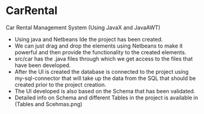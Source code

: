 # CarRental
Car Rental Management System (Using JavaX and JavaAWT)
- Using java and Netbeans Ide the project has been created.
- We can just drag and drop the elements using Netbeans to make it powerful and then provide the functionality to the created elements.
- src/car has the .java files through which we get access to the files that have been developed.
- After the UI is created the database is connected to the project using my-sql-connector that will take up the data from the SQL that should be created prior to the project creation.
- The UI developed is also based on the Schema that has been validated.
- Detailed info on Schema and different Tables in the project is available in (Tables and Scehmas.png)
